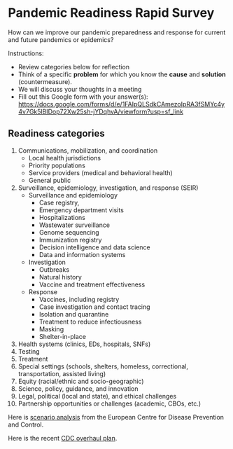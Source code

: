 # Pandemic Readiness Rapid Survey

How can we improve our pandemic preparedness and response for current and future pandemics or epidemics? 

Instructions:
- Review categories below for reflection
- Think of a specific **problem** for which you know the **cause** and **solution** (countermeasure).
- We will discuss your thoughts in a meeting
- Fill out this Google form with your answer(s): 
https://docs.google.com/forms/d/e/1FAIpQLSdkCAmezoIpRA3fSMYc4y4v7Gk5lBIDop72Xw25sh-jYDqhvA/viewform?usp=sf_link

## Readiness categories

1. Communications, mobilization, and coordination
   - Local health jurisdictions 
   - Priority populations
   - Service providers (medical and behavioral health)
   - General public
2. Surveillance, epidemiology, investigation, and response (SEIR) 
   - Surveillance and epidemiology 
     - Case registry,
     - Emergency department visits
     - Hospitalizations
     - Wastewater surveillance
     - Genome sequencing
     - Immunization registry
     - Decision intelligence and data science
     - Data and information systems
   - Investigation 
     - Outbreaks
     - Natural history
     - Vaccine and treatment effectiveness
   - Response 
     - Vaccines, including registry
     - Case investigation and contact tracing
     - Isolation and quarantine
     - Treatment to reduce infectiousness
     - Masking
     - Shelter-in-place
4.	Health systems (clinics, EDs, hospitals, SNFs)
5.	Testing
6.	Treatment
7.	Special settings (schools, shelters, homeless, correctional, transportation, assisted living)
8.	Equity (racial/ethnic and socio-geographic)
9.	Science, policy, guidance, and innovation
10. Legal, political (local and state), and ethical challenges
11. Partnership opportunities or challenges (academic, CBOs, etc.)

Here is [scenario analysis](https://www.ecdc.europa.eu/sites/default/files/documents/covid-19-post-acute-phase-pandemic-scenarios-august-2022.pdf) from the  European Centre for Disease Prevention and Control.

Here is the recent [CDC overhaul plan](https://www.cdc.gov/about/organization/cdc-moving-forward.html).
